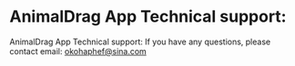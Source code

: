 # AnimalDrag App Technical support:

AnimalDrag App Technical support:
If you have any questions, please contact email: okohaphef@sina.com
